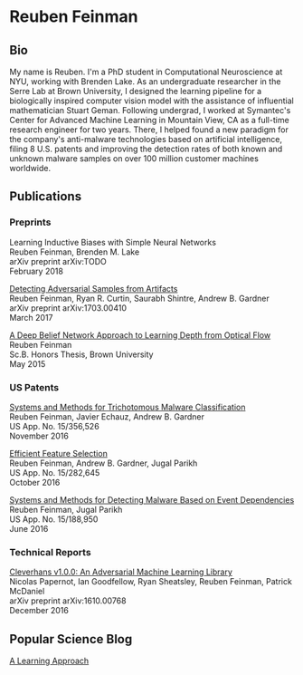 # Reuben Feinman

## Bio
My name is Reuben.
I'm a PhD student in Computational Neuroscience at NYU, working with Brenden Lake.
As an undergraduate researcher in the Serre Lab at Brown University, I designed the
learning pipeline for a biologically inspired computer vision model with the assistance of influential mathematician Stuart Geman.
Following undergrad, I worked at Symantec's Center for Advanced Machine Learning in Mountain View, CA
as a full-time research engineer for two years.
There, I helped found a new paradigm for the company's anti-malware technologies
based on artificial intelligence, filing 8 U.S. patents and improving the detection rates of
both known and unknown malware samples on over 100 million customer machines worldwide.


## Publications
### Preprints

Learning Inductive Biases with Simple Neural Networks<br/>
Reuben Feinman, Brenden M. Lake<br/>
arXiv preprint arXiv:TODO<br/>
February 2018

[Detecting Adversarial Samples from Artifacts](https://arxiv.org/pdf/1703.00410.pdf)<br/>
Reuben Feinman, Ryan R. Curtin, Saurabh Shintre, Andrew B. Gardner<br/>
arXiv preprint arXiv:1703.00410<br/>
March 2017

[A Deep Belief Network Approach to Learning Depth from Optical Flow](https://github.com/rfeinman/rfeinman.github.io/blob/master/files/ReubenFeinmanThesis.pdf)<br/>
Reuben Feinman<br/>
Sc.B. Honors Thesis, Brown University<br/>
May 2015

### US Patents

[Systems and Methods for Trichotomous Malware Classification](https://scholar.google.com/citations?view_op=view_citation&hl=en&user=qOC97ysAAAAJ&imq=Reuben+Feinman&citation_for_view=qOC97ysAAAAJ:2osOgNQ5qMEC)<br/>
Reuben Feinman, Javier Echauz, Andrew B. Gardner<br/>
US App. No. 15/356,526<br/>
November 2016

[Efficient Feature Selection](https://scholar.google.com/citations?view_op=view_citation&hl=en&user=qOC97ysAAAAJ&imq=Reuben+Feinman&citation_for_view=qOC97ysAAAAJ:9yKSN-GCB0IC)<br/>
Reuben Feinman, Andrew B. Gardner, Jugal Parikh<br/>
US App. No. 15/282,645<br/>
October 2016

[Systems and Methods for Detecting Malware Based on Event Dependencies](https://scholar.google.com/citations?view_op=view_citation&hl=en&user=qOC97ysAAAAJ&imq=Reuben+Feinman&citation_for_view=qOC97ysAAAAJ:d1gkVwhDpl0C)<br/>
Reuben Feinman, Jugal Parikh<br/>
US App. No. 15/188,950<br/>
June 2016

### Technical Reports

[Cleverhans v1.0.0: An Adversarial Machine Learning Library](https://arxiv.org/pdf/1610.00768v3.pdf)<br/>
Nicolas Papernot, Ian Goodfellow, Ryan Sheatsley, Reuben Feinman, Patrick McDaniel<br/>
arXiv preprint arXiv:1610.00768<br/>
December 2016


## Popular Science Blog

[A Learning Approach](http://www.alearningapproach.com)

